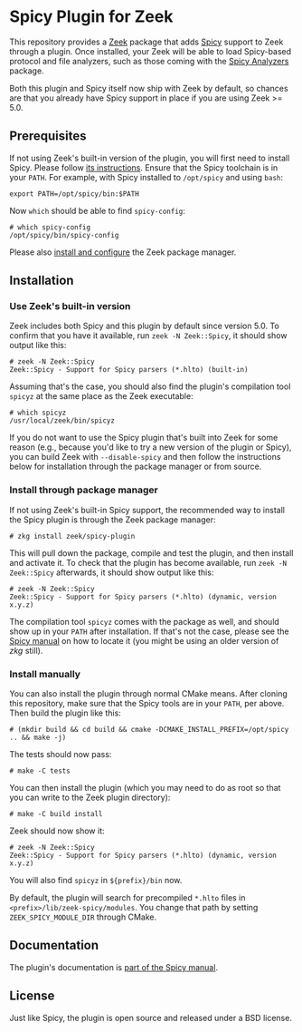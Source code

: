 
# Spicy Plugin for Zeek

This repository provides a [Zeek](https://github.com/zeek/zeek)
package that adds [Spicy](https://github.com/zeek/spicy) support to
Zeek through a plugin. Once installed, your Zeek will be able to
load Spicy-based protocol and file analyzers, such as those coming
with the [Spicy Analyzers](https://github.com/zeek/spicy-analyzers)
package.

Both this plugin and Spicy itself now ship with Zeek by default, so
chances are that you already have Spicy support in place if you are
using Zeek >= 5.0.

## Prerequisites

If not using Zeek's built-in version of the plugin, you will first
need to install Spicy. Please follow [its
instructions](https://docs.zeek.org/projects/spicy/en/latest/installation.html).
Ensure that the Spicy toolchain is in your `PATH`. For example, with
Spicy installed to `/opt/spicy` and using `bash`:

    export PATH=/opt/spicy/bin:$PATH

Now `which` should be able to find `spicy-config`:

    # which spicy-config
    /opt/spicy/bin/spicy-config

Please also [install and
configure](https://docs.zeek.org/projects/package-manager/en/stable/quickstart.html)
the Zeek package manager.

## Installation

### Use Zeek's built-in version

Zeek includes both Spicy and this plugin by default since version 5.0.
To confirm that you have it available, run `zeek -N Zeek::Spicy`, it
should show output like this:

    # zeek -N Zeek::Spicy
    Zeek::Spicy - Support for Spicy parsers (*.hlto) (built-in)

Assuming that's the case, you should also find the plugin's
compilation tool `spicyz` at the same place as the Zeek executable:

    # which spicyz
    /usr/local/zeek/bin/spicyz

If you do not want to use the Spicy plugin that's built into Zeek for
some reason (e.g., because you'd like to try a new version of the
plugin or Spicy), you can build Zeek with `--disable-spicy` and then
follow the instructions below for installation through the package
manager or from source.

### Install through package manager

If not using Zeek's built-in Spicy support, the recommended way to
install the Spicy plugin is through the Zeek package manager:

    # zkg install zeek/spicy-plugin

This will pull down the package, compile and test the plugin, and then
install and activate it. To check that the plugin has become available,
run `zeek -N Zeek::Spicy` afterwards, it should show output like
this:

    # zeek -N Zeek::Spicy
    Zeek::Spicy - Support for Spicy parsers (*.hlto) (dynamic, version x.y.z)

The compilation tool `spicyz` comes with the package as well, and
should show up in your `PATH` after installation. If that's not the
case, please see the [Spicy
manual](https://docs.zeek.org/projects/spicy/en/latest/zeek.html#zeek_spicyz)
on how to locate it (you might be using an older version of *zkg*
still).

### Install manually

You can also install the plugin through normal CMake means. After
cloning this repository, make sure that the Spicy tools are in your
`PATH`, per above. Then build the plugin like this:

    # (mkdir build && cd build && cmake -DCMAKE_INSTALL_PREFIX=/opt/spicy .. && make -j)

The tests should now pass:

    # make -C tests

You can then install the plugin (which you may need to do as root so
that you can write to the Zeek plugin directory):

    # make -C build install

Zeek should now show it:

    # zeek -N Zeek::Spicy
    Zeek::Spicy - Support for Spicy parsers (*.hlto) (dynamic, version x.y.z)

You will also find `spicyz` in `${prefix}/bin` now.

By default, the plugin will search for precompiled `*.hlto` files in
`<prefix>/lib/zeek-spicy/modules`. You change that path by setting
`ZEEK_SPICY_MODULE_DIR` through CMake.

## Documentation

The plugin's documentation is [part of the Spicy
manual](https://docs.zeek.org/projects/spicy/en/latest/zeek.html).

## License

Just like Spicy, the plugin is open source and released under a BSD license.
